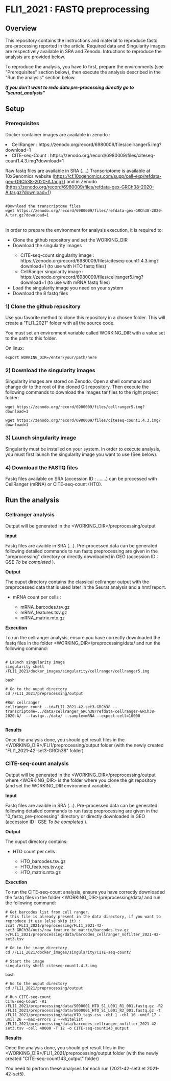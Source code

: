 # FLI1_2021 : FASTQ preprocessing

## Overview

This repository contains the instructions and material to reproduce fastq pre-processing reported in the article. 
Required data and Singularity images are respectively available in SRA and Zenodo. 
Intructions to reproduce the analysis are provided below.

To reproduce the analysis, you have to first, prepare the environments (see "Prerequisites" section below), then execute the analysis described in the "Run the analysis" section below.

<i><b>If you don't want to redo data pre-processing directly go to "seurat_analysis"</b></i>

## Setup

### Prerequisites

Docker container images are available in zenodo : 
<li>CellRanger : https://zenodo.org/record/6980009/files/cellranger5.img?download=1 </li>
<li>CITE-seq-Count : https://zenodo.org/record/6980009/files/citeseq-count1.4.3.img?download=1 </li>

Raw fastq files are available in SRA (....) 
Transcriptome is available at 10xGenomics website (https://cf.10xgenomics.com/supp/cell-exp/refdata-gex-GRCh38-2020-A.tar.gz) and in Zenodo (https://zenodo.org/record/6980009/files/refdata-gex-GRCh38-2020-A.tar.gz?download=1)

<pre><code>
#Download the transcriptome files
wget https://zenodo.org/record/6980009/files/refdata-gex-GRCh38-2020-A.tar.gz?download=1
</pre></code>

<br>
In order to prepare the environment for analysis execution, it is required to:

<ul>
	<li> Clone the github repository and set the WORKING_DIR </li> 
	<li> Download the singularity images</li> 
		<ul>
			<li>CITE-seq-count singularity image : https://zenodo.org/record/6980009/files/citeseq-count1.4.3.img?download=1 (to use with HTO fastq files)</li> 
			<li>CellRanger singularity image : https://zenodo.org/record/6980009/files/cellranger5.img?download=1 (to use with mRNA fastq files)</li> 
		</ul>
	<li> Load the singularity image you need on your system</li> 
	<li> Download the 8 fastq files</li> 
</ul>

<h3>1) Clone the github repository</h3>
Use you favorite method to clone this repository in a chosen folder. This will create a "FLI1_2021" folder with all the source code. 

You must set an environment variable called WORKING_DIR with a value set to the path to this folder.

On linux:
<pre><code>export WORKING_DIR=/enter/your/path/here</pre></code>

<h3>2) Download the singularity images</h3>
Singularity images are stored on Zenodo. Open a shell command and change dir to the root of the cloned Git repository. Then execute the following commands to download the images tar files to the right project folder:

<pre><code>wget https://zenodo.org/record/6980009/files/cellranger5.img?download=1 

wget https://zenodo.org/record/6980009/files/citeseq-count1.4.3.img?download=1 </pre></code>


<h3>3) Launch singularity image</h3>
Singularity must be installed on your system.
In order to execute analysis, you must first launch the singularity image you want to use (See below). 


<h3>4) Download the FASTQ files </h3>
Fastq files available on SRA (accession ID : .......) can be processed with CellRanger (mRNA) or CITE-seq-count (HTO).

## Run the analysis 
 
### Cellranger analysis

Output will be generated in the <WORKING_DIR>/preprocessing/output

<b>Input</b>

Fastq files are avaible in SRA (...).
Pre-processed data can be generated following detailed commands to run fastq preprocessing are given in the "preprocessing" directory or directly downloaded in GEO (accession ID : GSE <i>To be completed </i>).

<b>Output</b>

The ouput directory contains the classical cellranger output with the preprocessed data that is used later in the Seurat analysis and a hmtl report.
<ul>
    <li>mRNA count per cells : </li>
    <ul>
    <li>mRNA_barcodes.tsv.gz</li>
    <li>mRNA_features.tsv.gz</li>
    <li>mRNA_matrix.mtx.gz</li>
    </ul>
</ul>

<b>Execution</b>

To run the cellranger analysis, ensure you have correctly downloaded the fastq files in the folder <WORKING_DIR>/preprocessing/data/ and run the following command:

<pre><code>
# Launch singularity image
singularity shell <WORKING_DIR>/FLI1_2021/docker_images/singularity/cellranger/cellranger5.img

bash

# Go to the ouput directory
cd <WORKING_DIR>/FLI1_2021/preprocessing/output

#Run cellranger
cellranger count --id=FLI1_2021-42-set3-GRCh38 --transcriptome=../data/cellranger_GRCh38/refdata-cellranger-GRCh38-2020-A/  --fastq=../data/ --sample=mRNA --expect-cell=10000

</pre></code>

<b>Results</b>

Once the analysis done, you should get result files in the <WORKING_DIR>/FLI1/preprocessing/output folder  (with the newly created "FLI1_2021-42-set3-GRCh38" folder)



### CITE-seq-count analysis

Output will be generated in the <WORKING_DIR>/preprocessing/output where <WORKING_DIR> is the folder where you clone the git repository (and set the WORKING_DIR environment variable).

<b>Input</b>

Fastq files are avaible in SRA (...).
Pre-processed data can be generated following detailed commands to run fastq preprocessing are given in the "0_fastq_pre-processing" directory or directly downloaded in GEO (accession ID : GSE<i> To be completed </i>). 


<b>Output</b>

The ouput directory contains:
<ul>
	<li>HTO count per cells :</li> 
	<ul>
		<li>HTO_barcodes.tsv.gz</li>
		<li>HTO_features.tsv.gz</li>
		<li>HTO_matrix.mtx.gz</li>
	</ul>
</ul>

<b>Execution</b>

To run the CITE-seq-count analysis, ensure you have correctly downloaded the fastq files in the folder <WORKING_DIR>/preprocessing/data/ and run the following command:

<pre><code># Get barcodes list from cell ranger. 
# this file is already present in the data directory, if you want to reproduce it use (else skip it) :
zcat <WORKING_DIR>/FLI1_2021/preprocessing/FLI1_2021-42-set3_GRCh38/outs/raw_feature_bc_matrix/barcodes.tsv.gz ><WORKING_DIR>/FLI1_2021/preprocessing/data/barcodes_cellranger_nofilter_2021-42-set3.tsv

# Go to the image directory 
cd <WORKING_DIR>/FLI1_2021/docker_images/singularity/CITE-seq-count/

# Start the image
singularity shell citeseq-count1.4.3.img

bash

# Go to the ouput directory
cd <WORKING_DIR>/FLI1_2021/preprocessing/output

# Run CITE-seq-count
CITE-seq-Count -R1 <WORKING_DIR>/FLI1_2021/preprocessing/data/S000001_HTO_S1_L001_R1_001.fastq.gz -R2 <WORKING_DIR>/FLI1_2021/preprocessing/data/S000001_HTO_S1_L001_R2_001.fastq.gz -t <WORKING_DIR>/FLI1_2021/preprocessing/data/HTO_tags.csv -cbf 1 -cbl 16 -umif 17 -umil 26 --max-errors 2 --whitelist <WORKING_DIR>/FLI1_2021/preprocessing/data/barcodes_cellranger_nofilter_2021-42-set3.tsv -cell 40000 -T 12 -o CITE-seq-count143_output
</pre></code>

<b>Results</b>

Once the analysis done, you should get result files in the <WORKING_DIR>/FLI1_2021/preprocessing/output folder (with the newly created "CITE-seq-count143_output" folder)

You need to perform these analyses for each run (2021-42-set3 et 2021-42-set5).
